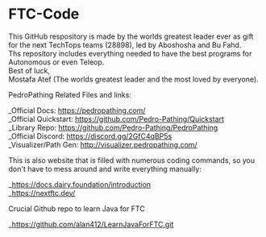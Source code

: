 # FTC-Code
This GitHub respository is made by the worlds greatest leader ever as gift for the next TechTops teams (28898), led by Aboshosha and Bu Fahd.<br/> 
Ths repository includes everything needed to have the best programs for Autonomous or even Teleop.<br/> 
Best of luck,<br/> 
Mostafa Atef (The worlds greatest leader and the most loved by everyone).

PedroPathing Related Files and links:<br/> 

 _Official Docs: <https://pedropathing.com/><br/> 
 _Official Quickstart: <https://github.com/Pedro-Pathing/Quickstart><br/> 
_Library Repo: <https://github.com/Pedro-Pathing/PedroPathing><br/> 
_Official Discord: <https://discord.gg/2GfC4qBP5s><br/> 
_Visualizer/Path Gen: <http://visualizer.pedropathing.com/><br/> 

This is also website that is filled with numerous coding commands, so you don't have to mess around and write everything manually:<br/> 

_https://docs.dairy.foundation/introduction<br/> 
_https://nextftc.dev/<br/>

Crucial Github repo to learn Java for FTC<br/>

 _https://github.com/alan412/LearnJavaForFTC.git
